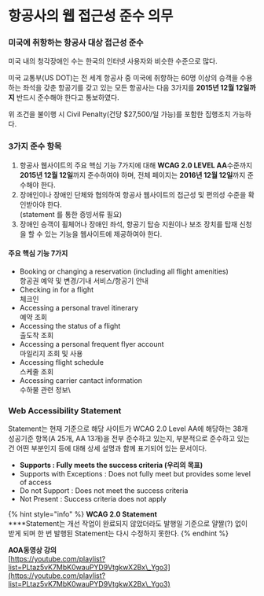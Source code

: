 # 항공사의 웹 접근성 준수 의무

### 미국에 취항하는 항공사 대상 접근성 준수

미국 내의 청각장애인 수는 한국의 인터넷 사용자와 비슷한 수준으로 많다.

미국 교통부(US DOT)는 전 세계 항공사 중 미국에 취항하는 60명 이상의 승객을 수용하는 좌석을 갖춘 항공기를 갖고 있는 모든 항공사는 다음 3가지를 **2015년 12월 12일까지** 반드시 준수해야 한다고 통보하였다.

위 조건을 불이행 시 Civil Penalty(건당 $27,500/일 가능)를 포함한 집행조치 가능하다.

### 3가지 준수 항목

1. 항공사 웹사이트의 주요 핵심 기능 7가지에 대해 **WCAG 2.0 LEVEL AA**수준까지 **2015년 12월 12일**까지 준수하여야 하며, 전체 페이지는 **2016년 12월 12일**까지 준수해야 한다.
2. 장애인이나 장애인 단체와 협의하여 항공사 웹사이트의 접근성 및 편의성 수준을 확인받아야 한다.\
   (statement 를 통한 증빙서류 필요)
3. 장애인 승객이 휠체어나 장애인 좌석, 항공기 탑승 지원이나 보조 장치를 탑재 신청을 할 수 있는 기능을 웹사이트에 제공하여야 한다.

#### **주요 핵심 기능 7가지**

* Booking or changing a reservation (including all flight amenities)\
  항공권 예약 및 변경/기내 서비스/항공기 안내
* Checking in for a flight\
  체크인
* Accessing a personal travel itinerary\
  예약 조회
* Accessing the status of a flight\
  출도착 조회
* Accessing a personal frequent flyer account\
  마일리지 조회 및 사용
* Accessing flight schedule\
  스케줄 조회
* Accessing carrier cantact information\
  수하물 관련 정보\


### Web Accessibility Statement&#x20;

Statement는 현재 기준으로 해당 사이트가 WCAG 2.0 Level AA에 해당하는 38개 성공기준 항목(A 25개, AA 13개)을 전부 준수하고 있는지, 부분적으로 준수하고 있는 건 어떤 부분인지 등에 대해 상세 설명과 함께 표기되어 있는 문서이다.&#x20;

* **Supports : Fully meets the success criteria (우리의 목표)**
* Supports with Exceptions : Does not fully meet but provides some level of access
* Do not Support : Does not meet the success criteria
* Not Present : Success criteria does not apply

{% hint style="info" %}
**WCAG 2.0 Statement**\
****Statement는 개선 작업이 완료되지 않았더라도 발행일 기준으로 얄짤(?) 없이 받게 되며 한 번 발행된 Statement는 다시 수정하지 못한다.&#x20;
{% endhint %}

**AOA동영상 강의** \
[https://youtube.com/playlist?list=PLtaz5vK7MbK0wauPYD9VtgkwX2Bx\_Ygo3](https://youtube.com/playlist?list=PLtaz5vK7MbK0wauPYD9VtgkwX2Bx\_Ygo3)
